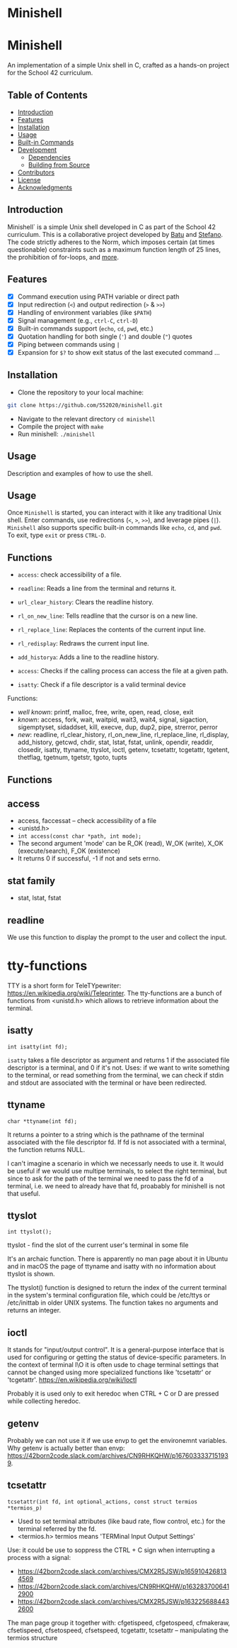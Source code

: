 # Minishell

# Minishell

An implementation of a simple Unix shell in C, crafted as a hands-on project for the School 42 curriculum.

## Table of Contents

- [Introduction](#introduction)
- [Features](#features)
- [Installation](#installation)
- [Usage](#usage)
- [Built-in Commands](#built-in-commands)
- [Development](#development)
  - [Dependencies](#dependencies)
  - [Building from Source](#building-from-source)
- [Contributors](#contributors)
- [License](#license)
- [Acknowledgments](#acknowledgments)

## Introduction

Minishell` is a simple Unix shell developed in C as part of the School 42 curriculum. This is a collaborative project developed by [Batu](https://www.yourlinkhere.com/batu) and [Stefano](https://www.yourlinkhere.com/stefano). The code strictly adheres to the Norm, which imposes certain (at times questionable) constraints such as a maximum function length of 25 lines, the prohibition of for-loops, and [more](add_internal_link/to_the_norm).

## Features

- [x] Command execution using PATH variable or direct path
- [x] Input redirection (`<`) and output redirection (`>` & `>>`)
- [x] Handling of environment variables (like `$PATH`)
- [x] Signal management (e.g., `ctrl-C`, `ctrl-D`)
- [x] Built-in commands support (`echo`, `cd`, `pwd`, etc.)
- [x] Quotation handling for both single (`'`) and double (`"`) quotes
- [x] Piping between commands using `|`
- [x] Expansion for `$?` to show exit status of the last executed command
      ...

## Installation

- Clone the repository to your local machine:

```bash
git clone https://github.com/552020/minishell.git
```

- Navigate to the relevant directory `cd minishell`
- Compile the project with `make`
- Run minishell: `./minishell`

## Usage

Description and examples of how to use the shell.

## Usage

Once `Minishell` is started, you can interact with it like any traditional Unix shell. Enter commands, use redirections (`<`, `>`, `>>`), and leverage pipes (`|`). `Minishell` also supports specific built-in commands like `echo`, `cd`, and `pwd`. To exit, type `exit` or press `CTRL-D`.

## Functions

- `access`: check accessibility of a file.

- `readline`: Reads a line from the terminal and returns it.

- `url_clear_history`: Clears the readline history.

- `rl_on_new_line`: Tells readline that the cursor is on a new line.

- `rl_replace_line`: Replaces the contents of the current input line.

- `rl_redisplay`: Redraws the current input line.

- `add_historya`: Adds a line to the readline history.

- `access`: Checks if the calling process can access the file at a given path.

- `isatty`: Check if a file descriptor is a valid terminal device

Functions:

- _well known_: printf, malloc, free, write, open, read, close, exit
- _known_: access, fork, wait, waitpid, wait3, wait4, signal, sigaction, sigemptyset, sidaddset, kill, execve, dup, dup2, pipe, strerror, perror
- _new_: readline, rl_clear_history, rl_on_new_line, rl_replace_line, rl_display, add_history, getcwd, chdir, stat, lstat, fstat, unlink, opendir, readdir, closedir, isatty, ttyname, ttyslot, ioctl, getenv, tcsetattr, tcgetattr, tgetent, thetflag, tgetnum, tgetstr, tgoto, tupts

## Functions

## access

- access, faccessat – check accessibility of a file
- <unistd.h>
- `int access(const char *path, int mode);`
- The second argument 'mode' can be R_OK (read), W_OK (write), X_OK (execute/search), F_OK (existence)
- It returns 0 if successful, -1 if not and sets errno.

## stat family

- stat, lstat, fstat

## readline

We use this function to display the prompt to the user and collect the input.

# tty-functions

TTY is a short form for TeleTYpewriter: https://en.wikipedia.org/wiki/Teleprinter. The tty-functions are a bunch of functions from <unistd.h> which allows to retrieve information about the terminal.

## isatty

`int isatty(int fd);`

`isatty` takes a file descriptor as argument and returns 1 if the associated file descriptor is a terminal, and 0 if it's not. Uses: if we want to write something to the terminal, or read something from the terminal, we can check if stdin and stdout are associated with the terminal or have been redirected.

## ttyname

`char *ttyname(int fd);`

It returns a pointer to a string which is the pathname of the terminal associated with the file descriptor fd. If fd is not associated with a terminal, the function returns NULL.

I can't imagine a scenario in which we necessarly needs to use it. It would be useful if we would use multipe terminals, to select the right terminal, but since to ask for the path of the terminal we need to pass the fd of a terminal, i.e. we need to already have that fd, proabably for minishell is not that useful.

## ttyslot

`int ttyslot();`

ttyslot - find the slot of the current user's terminal in some file

It's an archaic function. There is apparently no man page about it in Ubuntu and in macOS the page of ttyname and isatty with no information about ttyslot is shown.

The ttyslot() function is designed to return the index of the current terminal in the system's terminal configuration file, which could be /etc/ttys or /etc/inittab in older UNIX systems. The function takes no arguments and returns an integer.

## ioctl

It stands for "input/output control".
It is a general-purpose interface that is used for configuring or getting the status of device-specific parameters.
In the context of terminal I\O it is often usde to chage terminal settings that cannot be changed using more specialized functions like 'tcsetattr' or 'tcgetattr'.
https://en.wikipedia.org/wiki/Ioctl

Probably it is used only to exit heredoc when CTRL + C or D are pressed while collecting heredoc.

## getenv

Probably we can not use it if we use envp to get the environemnt variables. Why getenv is actually better than envp: https://42born2code.slack.com/archives/CN9RHKQHW/p1676033337151939.

## tcsetattr

`tcsetattr(int fd, int optional_actions, const struct termios *termios_p)`

- Used to set terminal attributes (like baud rate, flow control, etc.) for the terminal referred by the fd.
- <termios.h> termios means 'TERMinal Input Output Settings'

Use: it could be use to soppress the CTRL + C sign when interrupting a process with a signal:

- https://42born2code.slack.com/archives/CMX2R5JSW/p1659104268134569
- https://42born2code.slack.com/archives/CN9RHKQHW/p1632837006412900
- https://42born2code.slack.com/archives/CMX2R5JSW/p1632256884432600

The man page group it together with: cfgetispeed, cfgetospeed, cfmakeraw, cfsetispeed, cfsetospeed,
cfsetspeed, tcgetattr, tcsetattr – manipulating the termios structure

